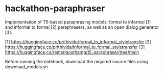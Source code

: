 # hackathon-paraphraser

Implementation of T5-based paraphrasing models: formal to informal [1] and informal to formal [2] paraphrasers, as well as an open dialog generator [3].

[1] https://huggingface.co/prithivida/formal_to_informal_styletransfer
[2] https://huggingface.co/prithivida/informal_to_formal_styletransfer
[3] https://huggingface.co/ramsrigouthamg/t5_paraphraser/tree/main

Before running the notebook, download the required source files using download_models.sh 

